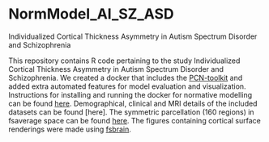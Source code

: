 # NormModel_AI_SZ_ASD
Individualized Cortical Thickness Asymmetry in Autism Spectrum Disorder and Schizophrenia

This repository contains R code pertaining to the study Individualized Cortical Thickness Asymmetry in Autism Spectrum Disorder and Schizophrenia.
We created a docker that includes the [PCN-toolkit](https://pcntoolkit.readthedocs.io/en/latest/) and added extra automated features for model evaluation and visualization. 
Instructions for installing and running the docker for normative modelling can be found [here](https://github.com/iamjoostjanssen/NormModel_MorphoSim_SZ/blob/main/Docker_and_ReferenceModelling.txt). Demographical, clinical and MRI details of the included datasets can be found [here]. The symmetric parcellation (160 regions) in fsaverage space can be found [here](https://github.com/RafaelRomeroGarcia/subParcellation_symmetric). The figures containing cortical surface renderings were made using [fsbrain](https://cran.r-project.org/web/packages/fsbrain/vignettes/fsbrain.html).
